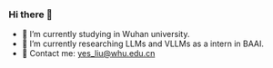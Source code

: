 ### Hi there 👋

- 🔭 I’m currently studying in Wuhan university.
- 🌱 I’m currently researching LLMs and VLLMs as a intern in BAAI.
- 💬 Contact me: yes_liu@whu.edu.cn
